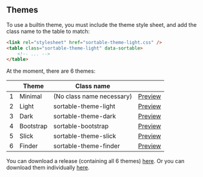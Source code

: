 ## Themes

To use a builtin theme, you must include the theme style sheet, and add the class name to the table to match:

```html
<link rel="stylesheet" href="sortable-theme-light.css" />
<table class="sortable-theme-light" data-sortable>
    <!-- ... -->
</table>
```

At the moment, there are 6 themes:

<table id="exampleTable" class="sortable-theme-light" data-sortable>
<thead>
<tr>
<th data-sortable="false"></th>
<th>Theme</th>
<th>Class name</th>
<th></th>
</tr>
</thead>
<tbody>
<tr><td>1</td><td data-value="0">Minimal</td><td>(No class name necessary)</td><td><a href data-theme="sortable-theme-default">Preview</td></tr>
<tr><td>2</td><td data-value="1">Light</td><td>sortable-theme-light</td><td><a href data-theme="sortable-theme-light">Preview</td></tr>
<tr><td>3</td><td data-value="2">Dark</td><td>sortable-theme-dark</td><td><a href data-theme="sortable-theme-dark">Preview</td></tr>
<tr><td>4</td><td data-value="3">Bootstrap</td><td>sortable-bootstrap</td><td><a href data-theme="sortable-theme-bootstrap">Preview</td></tr>
<tr><td>5</td><td data-value="4">Slick</td><td>sortable-theme-slick</td><td><a href data-theme="sortable-theme-flat-slick">Preview</td></tr>
<tr><td>6</td><td data-value="5">Finder</td><td>sortable-theme-finder</td><td><a href data-theme="sortable-theme-finder">Preview</td></tr>
</tbody>
</table>

You can download a release (containing all 6 themes) [here](/sortable). Or you can download them individually [here](https://github.com/HubSpot/sortable/tree/master/css).

<!-- Resources for the demos -->
<p style="-webkit-transform: translateZ(0)"></p>
<script src="/sortable/js/sortable.js"></script>
<style>
.hs-doc-content table {
    border: 0;
}
.hs-doc-content table th {
    background: initial;
}
</style>
<link rel="stylesheet" href="/sortable/css/sortable-theme-minimal.css" />
<link rel="stylesheet" href="/sortable/css/sortable-theme-light.css">
<link rel="stylesheet" href="/sortable/css/sortable-theme-dark.css">
<link rel="stylesheet" href="/sortable/css/sortable-theme-bootstrap.css">
<link rel="stylesheet" href="/sortable/css/sortable-theme-slick.css">
<link rel="stylesheet" href="/sortable/css/sortable-theme-finder.css">
<script>
$('[data-theme]').each(function(){
    $(this).click(function(e){
        e.preventDefault();
        $('#exampleTable').get(0).className = $(this).data('theme');
        return false;
    });
});
</script>
